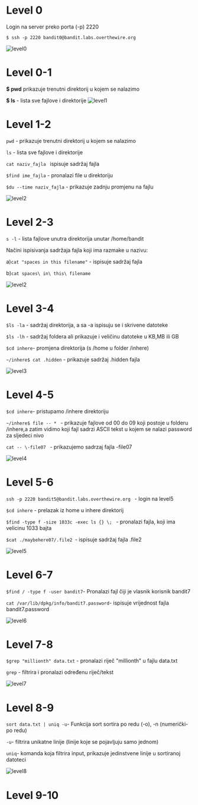 # Level 0

Login na server preko porta (-p) 2220

`$ ssh -p 2220 bandit0@bandit.labs.overthewire.org` 

![level0](../level0.png)

# Level 0-1
**$ pwd** prikazuje trenutni direktorij u kojem se nalazimo 

**$ ls** - lista sve fajlove i direktorije
![level1](../level0-1.png)
# Level 1-2

`pwd` - prikazuje trenutni direktorij u kojem se nalazimo

`ls` - lista sve fajlove i direktorije

`cat naziv_fajla ` ispisuje sadržaj fajla

`$find ime_fajla` - pronalazi file u direktoriju

`$du --time naziv_fajla` - prikazuje zadnju promjenu na fajlu

![level2](../level-1-2.png)
# Level 2-3
`s -l` - lista fajlove unutra direktorija unutar /home/bandit

Načini ispisivanja sadržaja fajla koji ima razmake u nazivu:

a)`cat "spaces in this filename"` - ispisuje sadržaj fajla 

b)`cat spaces\ in\ this\ filename`

![level2](../level2-3.png)

# Level 3-4
`$ls -la` - sadržaj direktorija, a sa -a ispisuju se i skrivene datoteke

`$ls -lh` - sadržaj foldera ali prikazuje i veličinu datoteke u KB,MB ili GB

`$cd inhere`- promjena direktorija (s /home u folder /inhere)

`~/inhere$ cat .hidden` - prikazuje sadržaj .hidden fajla  

![level3](../level3.png)

# Level 4-5
`$cd inhere`- pristupamo /inhere direktoriju

`~/inhere$ file -- * ` - prikazuje fajlove od 00 do 09 
koji postoje u folderu /inhere,a zatim vidimo koji fajl sadrzi ASCII tekst u kojem se nalazi password za sljedeci nivo

`cat -- \-file07 ` - prikazujemo sadrzaj fajla -file07

![level4](../level4.png)
# Level 5-6

`ssh -p 2220 bandit5@bandit.labs.overthewire.org ` - login na level5

`$cd inhere` - prelazak iz home u inhere direktorij

`$find -type f -size 1033c -exec ls {} \; ` - pronalazi fajla, koji ima velicinu 1033 bajta 

`$cat ./maybehere07/.file2 `- ispisuje sadržaj fajla .file2

![level5](../level5.png)

# Level 6-7
`$find / -type f -user bandit7`- Pronalazi fajl čiji je vlasnik korisnik bandit7

`cat /var/lib/dpkg/info/bandit7.password`- ispisuje vrijednost fajla bandit7.password

![level6](../level6.png)
# Level 7-8
`$grep "millionth" data.txt` - pronalazi riječ "millionth" u fajlu data.txt

`grep` - filtrira i pronalazi određenu riječ/tekst

![level7](../level7.png)
# Level 8-9

`sort data.txt | uniq -u`- Funkcija sort sortira po redu (-o), -n (numerički-po redu)

`-u`- filtrira unikatne linije (linije koje se pojavljuju samo jednom)

`uniq`- komanda koja filtrira input, prikazuje jedinstvene linije u sortiranoj datoteci

![level8](../level8.png)
   
# Level 9-10
